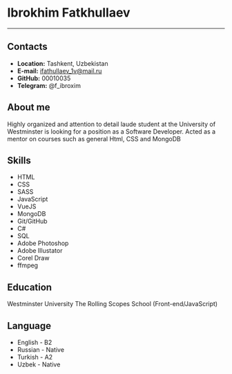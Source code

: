 # Ibrokhim Fatkhullaev

---

## Contacts

- **Location:** Tashkent, Uzbekistan
- **E-mail:** ifathullaev_1v@mail.ru
- **GitHub:** 00010035
- **Telegram:** @f_ibroxim

## About me

Highly organized and attention to detail laude student at the University of Westminster is looking for a position as a Software Developer. Acted as a mentor on courses such as general Html, CSS and MongoDB

## Skills

- HTML
- CSS
- SASS
- JavaScript
- VueJS
- MongoDB
- Git/GitHub
- C#
- SQL
- Adobe Photoshop
- Adobe Illustator
- Corel Draw
- ffmpeg

## Education

Westminster University
The Rolling Scopes School (Front-end/JavaScript)

## Language

- English - B2
- Russian - Native
- Turkish - A2
- Uzbek - Native
